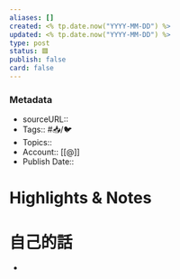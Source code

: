 ```yaml
---
aliases: []
created: <% tp.date.now("YYYY-MM-DD") %>
updated: <% tp.date.now("YYYY-MM-DD") %>
type: post
status: 🟥️
publish: false
card: false
---
```

### Metadata
- sourceURL:: 
- Tags:: #📥️/🐦️ 
- Topics:: 
- Account:: [[@]]
- Publish Date:: 

# Highlights & Notes

# 自己的話
-